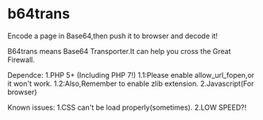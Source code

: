 # b64trans
Encode a page in Base64,then push it to browser and decode it!

B64trans means Base64 Transporter.It can help you cross the Great Firewall.

Dependce:
    1.PHP 5+ (Including PHP 7!)
        1.1:Please enable allow_url_fopen,or it won't work.
        1.2:Also,Remember to enable zlib extension.
    2.Javascript(For browser)

Known issues:
    1.CSS can't be load properly(sometimes).
    2.LOW SPEED?!
